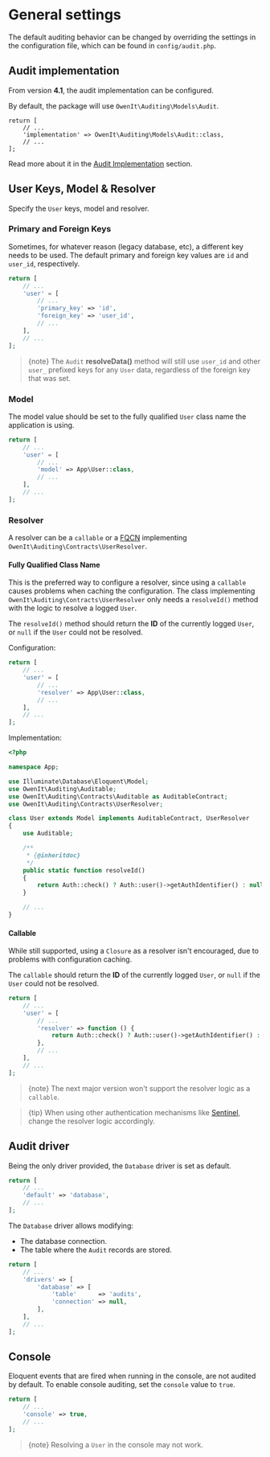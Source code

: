 # General settings

The default auditing behavior can be changed by overriding the settings in the configuration file, which can be found in `config/audit.php`.

## Audit implementation
From version **4.1**, the audit implementation can be configured.

By default, the package will use `OwenIt\Auditing\Models\Audit`.

```
return [
    // ...
    'implementation' => OwenIt\Auditing\Models\Audit::class,
    // ...
];
```

Read more about it in the [Audit Implementation](audit-implementation) section.

## User Keys, Model & Resolver

Specify the `User` keys, model and resolver.

### Primary and Foreign Keys
Sometimes, for whatever reason (legacy database, etc), a different key needs to be used.
The default primary and foreign key values are `id` and `user_id`, respectively.

```php
return [
    // ...
    'user' = [
        // ...
        'primary_key' => 'id',
        'foreign_key' => 'user_id',
        // ...
    ],
    // ...
];
```

> {note} The `Audit` **resolveData()** method will still use `user_id` and other `user_` prefixed keys for any `User` data, regardless of the foreign key that was set.

### Model
The model value should be set to the fully qualified `User` class name the application is using.

```php
return [
    // ...
    'user' = [
        // ...
        'model' => App\User::class,
        // ...
    ],
    // ...
];
```

### Resolver
A resolver can be a `callable` or a [FQCN](http://php.net/manual/en/language.namespaces.rules.php) implementing `OwenIt\Auditing\Contracts\UserResolver`.

#### Fully Qualified Class Name

This is the preferred way to configure a resolver, since using a `callable` causes problems when caching the configuration.
The class implementing `OwenIt\Auditing\Contracts\UserResolver` only needs a `resolveId()` method with the logic to resolve a logged `User`.

The `resolveId()` method should return the **ID** of the currently logged `User`, or `null` if the `User` could not be resolved.

Configuration:
```php
return [
    // ...
    'user' = [
        // ...
        'resolver' => App\User::class,
        // ...
    ],
    // ...
];
```

Implementation:
```php
<?php

namespace App;

use Illuminate\Database\Eloquent\Model;
use OwenIt\Auditing\Auditable;
use OwenIt\Auditing\Contracts\Auditable as AuditableContract;
use OwenIt\Auditing\Contracts\UserResolver;

class User extends Model implements AuditableContract, UserResolver
{
    use Auditable;

    /**
     * {@inheritdoc}
     */
    public static function resolveId()
    {
        return Auth::check() ? Auth::user()->getAuthIdentifier() : null;
    }

    // ...
}
```

#### Callable
While still supported, using a `Closure` as a resolver isn't encouraged, due to problems with configuration caching.

The `callable` should return the **ID** of the currently logged `User`, or `null` if the `User` could not be resolved.

```php
return [
    // ...
    'user' = [
        // ...
        'resolver' => function () {
            return Auth::check() ? Auth::user()->getAuthIdentifier() : null;
        },
        // ...
    ],
    // ...
];
```

> {note} The next major version won't support the resolver logic as a `callable`.

> {tip} When using other authentication mechanisms like [Sentinel](https://github.com/cartalyst/sentinel), change the resolver logic accordingly.

## Audit driver

Being the only driver provided, the `Database` driver is set as default.

```php
return [
    // ...
    'default' => 'database',
    // ...
];
```

The `Database` driver allows modifying:
- The database connection.
- The table where the `Audit` records are stored.

```php
return [
    // ...
    'drivers' => [
        'database' => [
            'table'      => 'audits',
            'connection' => null,
        ],
    ],
    // ...
];
```

## Console

Eloquent events that are fired when running in the console, are not audited by default.
To enable console auditing, set the `console` value to `true`.

```php
return [
    // ...
    'console' => true,
    // ...
];
```

> {note} Resolving a `User` in the console may not work.
